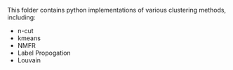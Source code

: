 This folder contains python implementations of various clustering methods, including:  
* n-cut
* kmeans
* NMFR
* Label Propogation
* Louvain
